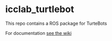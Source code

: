 # icclab_turtlebot
This repo contains a ROS package for TurteBots

For documentation [see the wiki](https://github.com/icclab/icclab_turtlebot/wiki)
